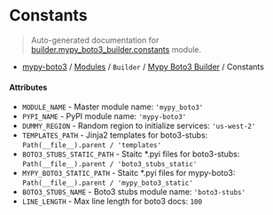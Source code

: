 # Constants

> Auto-generated documentation for [builder.mypy_boto3_builder.constants](https://github.com/vemel/mypy_boto3/blob/master/builder/mypy_boto3_builder/constants.py) module.

- [mypy-boto3](../../README.md#mypy_boto3) / [Modules](../../MODULES.md#mypy-boto3-modules) / `Builder` / [Mypy Boto3 Builder](index.md#mypy-boto3-builder) / Constants

#### Attributes

- `MODULE_NAME` - Master module name: `'mypy_boto3'`
- `PYPI_NAME` - PyPI module name: `'mypy-boto3'`
- `DUMMY_REGION` - Random region to initialize services: `'us-west-2'`
- `TEMPLATES_PATH` - Jinja2 templates for boto3-stubs: `Path(__file__).parent / 'templates'`
- `BOTO3_STUBS_STATIC_PATH` - Staitc *.pyi files for boto3-stubs: `Path(__file__).parent / 'boto3_stubs_static'`
- `MYPY_BOTO3_STATIC_PATH` - Staitc *.pyi files for mypy-boto3: `Path(__file__).parent / 'mypy_boto3_static'`
- `BOTO3_STUBS_NAME` - Boto3 stubs module name: `'boto3-stubs'`
- `LINE_LENGTH` - Max line length for boto3 docs: `100`
